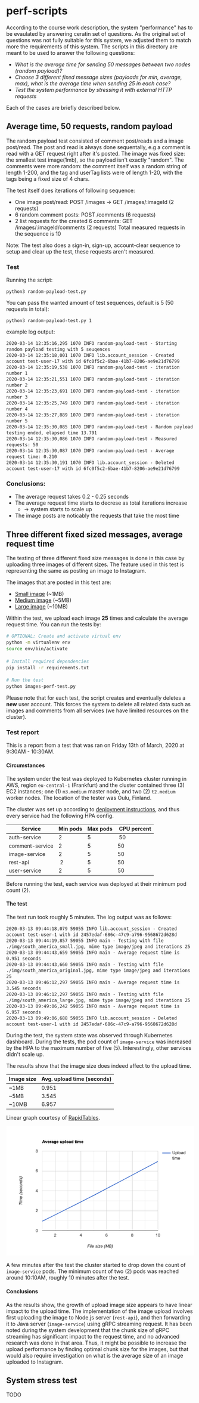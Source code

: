 # perf-scripts

According to the course work description, the system "performance" has to be evaulated by answering ceratin set of questions. As the original set of questions was not fully suitable for this system, we adjusted them to match more the requirements of this system. The scripts in this directory are meant to be used to answer the following questions:

* _What is the average time for sending 50 messages between
two nodes (random payload)?_
* _Choose 3 different fixed message sizes (payloads for min,
average, max), what is the average time when sending 25 in
each case?_
* _Test the system performance by stressing it with external HTTP requests_

Each of the cases are briefly described below.

## Average time, 50 requests, random payload

The random payload test consisted of comment post/reads and a image post/read.
The post and read is always done sequentally, e.g a comment is read with a GET request right after it's posted.
The image was fixed size: the smallest test image(1mb), so the payload isn't exactly "random".
The comments were more random: the comment itself was a random string of length 1-200, and the tag and userTag lists were of length 1-20, with the tags being a fixed size of 4 chars.

The test itself does iterations of following sequence:
* One image post/read: POST /images -> GET /images/:imageId (2 requests)
* 6 random comment posts: POST /comments (6 requests) 
* 2 list requests for the created 6 comments: GET /images/:imageId/comments (2 requests)
Total measured requests in the sequence is 10

Note: The test also does a sign-in, sign-up, account-clear sequence to setup and clear up the test, these requests aren't measured.

### Test

Running the script:
```
python3 random-payload-test.py
```
You can pass the wanted amount of test sequences, default is 5 (50 requests in total):
```
python3 random-payload-test.py 1
```


example log output:
```
2020-03-14 12:35:16,295 1070 INFO random-payload-test - Starting random payload testing with 5 seuqences
2020-03-14 12:35:18,001 1070 INFO lib.account_session - Created account test-user-17 with id 6fc0f5c2-6bae-41b7-8206-ae9e21d76799
2020-03-14 12:35:19,538 1070 INFO random-payload-test - iteration number 1
2020-03-14 12:35:21,551 1070 INFO random-payload-test - iteration number 2
2020-03-14 12:35:23,691 1070 INFO random-payload-test - iteration number 3
2020-03-14 12:35:25,749 1070 INFO random-payload-test - iteration number 4
2020-03-14 12:35:27,889 1070 INFO random-payload-test - iteration number 5
2020-03-14 12:35:30,085 1070 INFO random-payload-test - Random payload testing ended, elapsed time 13.791
2020-03-14 12:35:30,086 1070 INFO random-payload-test - Measured requests: 50
2020-03-14 12:35:30,087 1070 INFO random-payload-test - Average request time: 0.210
2020-03-14 12:35:30,191 1070 INFO lib.account_session - Deleted account test-user-17 with id 6fc0f5c2-6bae-41b7-8206-ae9e21d76799
```

### Conclusions:

* The average request takes 0.2 - 0.25 seconds
* The average request time starts to decrese as total iterations increase
    * -> system starts to scale up
* The image posts are noticably the requests that take the most time

## Three different fixed sized messages, average request time

The testing of three different fixed size messages is done in this case by uploading three images of different sizes. The feature used in this test is representing the same as posting an image to Instagram.

The images that are posted in this test are:

* [Small image](img/south_america_small.jpg) (~1MB)
* [Medium image](img/south_america_original.jpg) (~5MB)
* [Large image](img/south_america_large.jpg) (~10MB)

Within the test, we upload each image **25** times and calculate the average request time. You can run the tests by:

```bash
# OPTIONAL: Create and activate virtual env
python -m virtualenv env
source env/bin/activate

# Install required dependencies
pip install -r requirements.txt

# Run the test
python images-perf-test.py
```

Please note that for each test, the script creates and eventually deletes a **new** user account. This forces the system to delete all related data such as images and comments from all services (we have limited resources on the cluster).

### Test report

This is a report from a test that was ran on Friday 13th of March, 2020 at 9:30AM - 10:30AM.

#### Circumstances

The system under the test was deployed to Kubernetes cluster running in AWS, region `eu-central-1` (Frankfurt) and the cluster contained three (3) EC2 instances; one (1) `m3.medium` master node, and two (2) `t2.medium` worker nodes. The location of the tester was Oulu, Finland.

The cluster was set up according to [deployment instructions](../deployments/README.md), and thus every service had the following HPA config.

| Service | Min pods | Max pods | CPU percent |
|---------|----------|----------|-------------|
| auth-service | 2 | 5 | 50 |
| comment-service | 2 | 5 | 50 |
| image-service | 2 | 5 | 50 |
| rest-api | 2 | 5 | 50 |
| user-service | 2 | 5 | 50 |

Before running the test, each service was deployed at their minimum pod count (2).

#### The test

The test run took roughly 5 minutes. The log output was as follows:

```
2020-03-13 09:44:18,079 59055 INFO lib.account_session - Created account test-user-1 with id 2457edaf-686c-47c9-a796-9568672d628d
2020-03-13 09:44:19,857 59055 INFO main - Testing with file ./img/south_america_small.jpg, mime type image/jpeg and iterations 25
2020-03-13 09:44:43,659 59055 INFO main - Average request time is 0.951 seconds
2020-03-13 09:44:43,660 59055 INFO main - Testing with file ./img/south_america_original.jpg, mime type image/jpeg and iterations 25
2020-03-13 09:46:12,297 59055 INFO main - Average request time is 3.545 seconds
2020-03-13 09:46:12,297 59055 INFO main - Testing with file ./img/south_america_large.jpg, mime type image/jpeg and iterations 25
2020-03-13 09:49:06,242 59055 INFO main - Average request time is 6.957 seconds
2020-03-13 09:49:06,688 59055 INFO lib.account_session - Deleted account test-user-1 with id 2457edaf-686c-47c9-a796-9568672d628d
```

During the test, the system state was observed through Kubernetes dashboard. During the tests, the pod count of `image-service` was increased by the HPA to the maximum number of five (5). Interestingly, other services didn't scale up.

The results show that the image size does indeed affect to the upload time.

| Image size | Avg. upload time (seconds) |
|------------|----------------------------|
| ~1MB | 0.951 |
| ~5MB | 3.545 |
| ~10MB | 6.957 |

Linear graph courtesy of [RapidTables](https://www.rapidtables.com/tools/line-graph.html).

![Upload times in linear chart](./img/reports/image-upload/bar-graph.png "Upload times in linear chart")

A few minutes after the test the cluster started to drop down the count of `image-service` pods. The minimum count of two (2) pods was reached around 10:10AM, roughly 10 minutes after the test.

#### Conclusions

As the results show, the growth of upload image size appears to have linear impact to the upload time. The implementation of the image upload involves first uploading the image to Node.js server (`rest-api`), and then forwarding it to Java server (`image-service`) using gRPC streaming request. It has been noted during the system development that the chunk size of gRPC streaming has significant impact to the request time, and no advanced research was done in that area. Thus, it might be possible to increase the upload performance by finding optimal chunk size for the images, but that would also require investigation on what is the average size of an image uploaded to Instagram.

## System stress test

TODO
